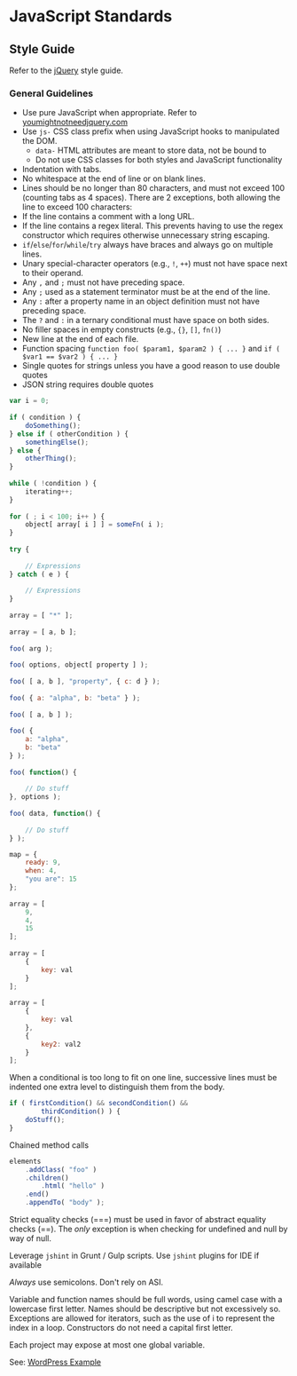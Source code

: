 # JavaScript Standards

## Style Guide
Refer to the [jQuery](http://contribute.jquery.org/style-guide/js/) style guide.


### General Guidelines

- Use pure JavaScript when appropriate. Refer to [youmightnotneedjquery.com](http://youmightnotneedjquery.com/)
- Use `js-` CSS class prefix when using JavaScript hooks to manipulated the DOM.
	- `data-` HTML attributes are meant to store data, not be bound to
	- Do not use CSS classes for both styles and JavaScript functionality
- Indentation with tabs.
- No whitespace at the end of line or on blank lines.
- Lines should be no longer than 80 characters, and must not exceed 100 (counting tabs as 4 spaces). There are 2 exceptions, both allowing the line to exceed 100 characters:
- If the line contains a comment with a long URL.
- If the line contains a regex literal. This prevents having to use the regex constructor which requires otherwise unnecessary string escaping.
- `if`/`else`/`for`/`while`/`try` always have braces and always go on multiple lines.
- Unary special-character operators (e.g., `!`, `++`) must not have space next to their operand.
- Any `,` and `;` must not have preceding space.
- Any `;` used as a statement terminator must be at the end of the line.
- Any `:` after a property name in an object definition must not have preceding space.
- The `?` and `:` in a ternary conditional must have space on both sides.
- No filler spaces in empty constructs (e.g., `{}`, `[]`, `fn()`)
- New line at the end of each file.
- Function spacing `function foo( $param1, $param2 ) { ... }` and `if ( $var1 == $var2 ) { ... }`
- Single quotes for strings unless you have a good reason to use double quotes
- JSON string requires double quotes

```js
var i = 0;
 
if ( condition ) {
    doSomething();
} else if ( otherCondition ) {
    somethingElse();
} else {
    otherThing();
}
 
while ( !condition ) {
    iterating++;
}
 
for ( ; i < 100; i++ ) {
    object[ array[ i ] ] = someFn( i );
}
 
try {
 
    // Expressions
} catch ( e ) {
 
    // Expressions
}
 
array = [ "*" ];
 
array = [ a, b ];
 
foo( arg );
 
foo( options, object[ property ] );
 
foo( [ a, b ], "property", { c: d } );
 
foo( { a: "alpha", b: "beta" } );
 
foo( [ a, b ] );
 
foo( {
    a: "alpha",
    b: "beta"
} );
 
foo( function() {
 
    // Do stuff
}, options );
 
foo( data, function() {
 
    // Do stuff
} );

map = {
    ready: 9,
    when: 4,
    "you are": 15
};
 
array = [
    9,
    4,
    15
];
 
array = [
    {
        key: val
    }
];
 
array = [
    {
        key: val
    },
    {
        key2: val2
    }
];

```

When a conditional is too long to fit on one line, successive lines must be indented one extra level to distinguish them from the body.

```js
if ( firstCondition() && secondCondition() &&
    	thirdCondition() ) {
	doStuff();
}

```

Chained method calls

```js
elements
    .addClass( "foo" )
    .children()
        .html( "hello" )
    .end()
    .appendTo( "body" );
```


Strict equality checks (===) must be used in favor of abstract equality checks (==). The *only* exception is when checking for undefined and null by way of null.

Leverage `jshint` in Grunt / Gulp scripts. Use `jshint` plugins for IDE if available

_Always_ use semicolons. Don't rely on ASI.

Variable and function names should be full words, using camel case with a lowercase first letter. Names should be descriptive but not excessively so. Exceptions are allowed for iterators, such as the use of i to represent the index in a loop. Constructors do not need a capital first letter.

Each project may expose at most one global variable.

See: [WordPress Example](script.js)

